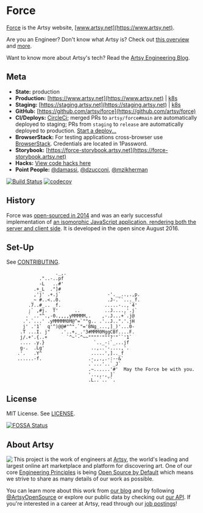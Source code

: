 # Force

[Force](https://github.com/artsy/force) is the Artsy website, [www.artsy.net](https://www.artsy.net).

Are you an Engineer? Don't know what Artsy is? Check out [this overview](https://github.com/artsy/meta/blob/master/meta/what_is_artsy.md) and [more](https://github.com/artsy/meta/blob/master/README.md).

Want to know more about Artsy's tech? Read the [Artsy Engineering Blog](http://artsy.github.io).

## Meta

- **State:** production
- **Production:** [https://www.artsy.net](https://www.artsy.net) | [k8s](https://kubernetes.prd.artsy.systems/#/search?q=force&namespace=default)
- **Staging:** [https://staging.artsy.net](https://staging.artsy.net) | [k8s](https://kubernetes.stg.artsy.systems/#/search?q=force&namespace=default)
- **GitHub:** [https://github.com/artsy/force](https://github.com/artsy/force)
- **CI/Deploys:** [CircleCi](https://circleci.com/gh/artsy/force); merged PRs to `artsy/force#main` are automatically deployed to staging; PRs from `staging` to `release` are automatically deployed to production. [Start a deploy...](https://github.com/artsy/force/compare/release...staging?expand=1)
- **BrowserStack:** For testing applications cross-browser use [BrowserStack](https://browserstack.com). Credentials are located in 1Password.
- **Storybook:** [https://force-storybook.artsy.net](https://force-storybook.artsy.net)
- **Hacks:** [View code hacks here](./HACKS.md)
- **Point People:** [@damassi](https://github.com/damassi), [@dzucconi](https://github.com/dzucconi), [@mzikherman](https://github.com/mzikherman)

[![Build Status](https://circleci.com/gh/artsy/force.svg?style=svg)](https://circleci.com/gh/artsy/force)
[![codecov](https://codecov.io/gh/artsy/force/branch/main/graph/badge.svg)](https://codecov.io/gh/artsy/force)

## History

Force was [open-sourced in 2014](http://artsy.github.io/blog/2014/09/05/we-open-sourced-our-isomorphic-javascript-website) and was an early successful implementation of [an isomorphic JavaScript application, rendering both the server and client side](http://artsy.github.io/blog/2013/11/30/rendering-on-the-server-and-client-in-node-dot-js). It is developed in the open since August 2016.

## Set-Up

See [CONTRIBUTING](CONTRIBUTING.md).

```
                  ._,.
            ."..-..pf
            -L   ..#'
          .+_L  ."]#
          ,'j' .+.j`                 -'.__..,.,p.
         _~ #..<..0.                 .J-.``..._f.
        .7..#_.. _f.                .....-..,`4'
        ;` ,#j.  T'      ..         ..J....,'.j`
       .` .."^.,-0.,,,,yMMMMM,.    ,-.J...+`.j@
      .'.`...' .yMMMMM0M@^=`""g.. .'..J..".'.jH
      j' .'1`  q'^)@@#"^".`"='BNg_...,]_)'...0-
     .T ...I. j"    .'..+,_.'3#MMM0MggCBf....F.
     j/.+'.{..+       `^~'-^~~""""'"""?'"``'1`
     .... .y.}                  `.._-:`_...jf
     g-.  .Lg'                 ..,..'-....,'.
    .'.   .Y^                  .....',].._f
    ......-f.                 .-,,.,.-:--&`
                              .`...'..`_J`
                              .~......'#'  May the Force be with you.
                              '..,,.,_]`
                              .L..`..``.
```

## License

MIT License. See [LICENSE](LICENSE).

[![FOSSA Status](https://app.fossa.io/api/projects/git%2Bgithub.com%2Fartsy%2Fforce.svg?type=large)](https://app.fossa.io/projects/git%2Bgithub.com%2Fartsy%2Fforce?ref=badge_large)

## About Artsy

<a href="https://www.artsy.net/">
  <img align="left" src="https://avatars2.githubusercontent.com/u/546231?s=200&v=4"/>
</a>

This project is the work of engineers at [Artsy][footer_website], the world's
leading and largest online art marketplace and platform for discovering art.
One of our core [Engineering Principles][footer_principles] is being [Open
Source by Default][footer_open] which means we strive to share as many details
of our work as possible.

You can learn more about this work from [our blog][footer_blog] and by following
[@ArtsyOpenSource][footer_twitter] or explore our public data by checking out
[our API][footer_api]. If you're interested in a career at Artsy, read through
our [job postings][footer_jobs]!

[footer_website]: https://www.artsy.net/
[footer_principles]: https://github.com/artsy/README/blob/main/culture/engineering-principles.md
[footer_open]: https://github.com/artsy/README/blob/main/culture/engineering-principles.md#open-source-by-default
[footer_blog]: https://artsy.github.io/
[footer_twitter]: https://twitter.com/ArtsyOpenSource
[footer_api]: https://developers.artsy.net/
[footer_jobs]: https://www.artsy.net/jobs
